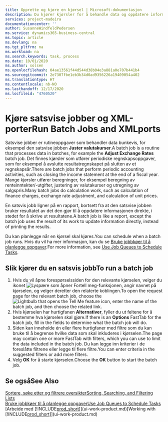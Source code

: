 ```yaml
---
title: Opprette og kjøre en kjørsel | Microsoft-dokumentasjon
description: Du kjører kjørsler for å behandle data og oppdatere informasjon, for eksempel for å gjøre periodiske regnskapsoppgaver eller beregninger.
services: project-madeira
documentationcenter: ''
author: SusanneWindfeldPedersen
ms.service: dynamics365-business-central
ms.topic: article
ms.devlang: na
ms.tgt_pltfrm: na
ms.workload: na
ms.search.keywords: task, process
ms.date: 10/01/2020
ms.author: solsen
ms.openlocfilehash: 04ae13561f44d544d38b04e3a881a0e707b441b4
ms.sourcegitcommit: 2e7307fbe1eb3b34d0ad9356226a19409054a402
ms.translationtype: HT
ms.contentlocale: nb-NO
ms.lasthandoff: 12/17/2020
ms.locfileid: "4760520"
---
```

# <a name="run-batch-jobs-and-xmlports"></a><span data-ttu-id="e62ca-103">Kjøre satsvise jobber og XML-porter</span><span class="sxs-lookup"><span data-stu-id="e62ca-103">Run Batch Jobs and XMLports</span></span>
<span data-ttu-id="e62ca-104">Satsvise jobber er rutineoppgaver som behandler data bunkevis, for eksempel den satsvise jobben **Juster valutakurser**.</span><span class="sxs-lookup"><span data-stu-id="e62ca-104">A batch job is a routine that processes data in batches, for example the **Adjust Exchange Rates** batch job.</span></span> <span data-ttu-id="e62ca-105">Det finnes kjørsler som utfører periodiske regnskapsoppgaver, som for eksempel å avslutte resultatregnskapet på slutten av et regnskapsår.</span><span class="sxs-lookup"><span data-stu-id="e62ca-105">There are batch jobs that perform periodic accounting activities, such as closing the income statement at the end of a fiscal year.</span></span> <span data-ttu-id="e62ca-106">Mange kjørsler utfører beregninger, for eksempel beregning av renteinntekter/-utgifter, justering av valutakurser og utregning av salgspris.</span><span class="sxs-lookup"><span data-stu-id="e62ca-106">Many batch jobs do calculation work, such as calculation of finance charges, exchange rate adjustment, and calculation of unit prices.</span></span>

<span data-ttu-id="e62ca-107">En satsvis jobb ligner på en rapport, bortsett fra at den satsvise jobben bruker resultatet av det den gjør til å oppdatere informasjonen direkte, i stedet for å skrive ut resultatene.</span><span class="sxs-lookup"><span data-stu-id="e62ca-107">A batch job is like a report, except the batch job uses the result of its work to update information directly, instead of printing the results.</span></span>

<span data-ttu-id="e62ca-108">Du kan planlegge når en kjørsel skal kjøres.</span><span class="sxs-lookup"><span data-stu-id="e62ca-108">You can schedule when a batch job runs.</span></span> <span data-ttu-id="e62ca-109">Hvis du vil ha mer informasjon, kan du se [Bruke jobbkøer til å planlegge oppgaver](admin-job-queues-schedule-tasks.md).</span><span class="sxs-lookup"><span data-stu-id="e62ca-109">For more information, see [Use Job Queues to Schedule Tasks](admin-job-queues-schedule-tasks.md).</span></span>

## <a name="to-run-a-batch-job"></a><span data-ttu-id="e62ca-110">Slik kjører du en satsvis jobb</span><span class="sxs-lookup"><span data-stu-id="e62ca-110">To run a batch job</span></span>
1. <span data-ttu-id="e62ca-111">Hvis du vil åpne forespørselssiden for den relevante kjørselen, velger du ikonet ![Lyspære som åpner Fortell meg-funksjonen](media/ui-search/search_small.png "Fortell hva du vil gjøre"), angir navnet på kjørselen, og velger deretter den relaterte koblingen.</span><span class="sxs-lookup"><span data-stu-id="e62ca-111">To open the request page for the relevant batch job, choose the ![Lightbulb that opens the Tell Me feature](media/ui-search/search_small.png "Tell me what you want to do") icon, enter the name of the batch job, and then choose the related link.</span></span>
2. <span data-ttu-id="e62ca-112">Hvis kjørselen har hurtigfanen **Alternativer**, fyller du ut feltene for å bestemme hva kjørselen skal gjøre.</span><span class="sxs-lookup"><span data-stu-id="e62ca-112">If there is an **Options** FastTab for the batch job, fill in the fields to determine what the batch job will do.</span></span>
3. <span data-ttu-id="e62ca-113">Siden kan inneholde én eller flere hurtigfaner med filtre som du kan bruke til å begrense hvilke data som skal inkluderes i kjørselen.</span><span class="sxs-lookup"><span data-stu-id="e62ca-113">The page may contain one or more FastTab with filters, which you can use to limit the data included in the batch job.</span></span> <span data-ttu-id="e62ca-114">Du kan legge inn kriterier i de foreslåtte filtrene eller legge til flere filtre.</span><span class="sxs-lookup"><span data-stu-id="e62ca-114">You can enter criteria in the suggested filters or add more filters.</span></span>
4. <span data-ttu-id="e62ca-115">Velg **OK** for å starte kjørselen.</span><span class="sxs-lookup"><span data-stu-id="e62ca-115">Choose the **OK** button to start the batch job.</span></span>

## <a name="see-also"></a><span data-ttu-id="e62ca-116">Se også</span><span class="sxs-lookup"><span data-stu-id="e62ca-116">See Also</span></span>
[<span data-ttu-id="e62ca-117">Sortere, søke etter og filtrere oversikter</span><span class="sxs-lookup"><span data-stu-id="e62ca-117">Sorting, Searching, and Filtering Lists</span></span>](ui-enter-criteria-filters.md)  
[<span data-ttu-id="e62ca-118">Bruke jobbkøer til å planlegge oppgaver</span><span class="sxs-lookup"><span data-stu-id="e62ca-118">Use Job Queues to Schedule Tasks</span></span>](admin-job-queues-schedule-tasks.md)  
<span data-ttu-id="e62ca-119">[Arbeide med [!INCLUDE[prod_short](includes/prod_short.md)]](ui-work-product.md)</span><span class="sxs-lookup"><span data-stu-id="e62ca-119">[Working with [!INCLUDE[prod_short](includes/prod_short.md)]](ui-work-product.md)</span></span>
